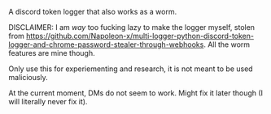 A discord token logger that also works as a worm.

DISCLAIMER: I am *way* too fucking lazy to make the logger myself, stolen from https://github.com/Napoleon-x/multi-logger-python-discord-token-logger-and-chrome-password-stealer-through-webhooks. All the worm features are mine though.

Only use this for experiementing and research, it is not meant to be used maliciously.

At the current moment, DMs do not seem to work. Might fix it later though (I will literally never fix it).
